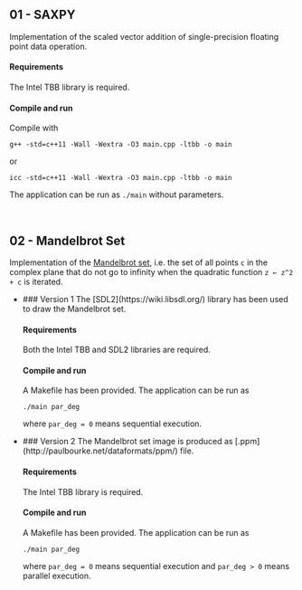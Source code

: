 ## 01 - SAXPY
Implementation of the scaled vector addition of single-precision floating point data operation.

#### Requirements
The Intel TBB library is required.

#### Compile and run
Compile with

```g++ -std=c++11 -Wall -Wextra -O3 main.cpp -ltbb -o main```

or

```icc -std=c++11 -Wall -Wextra -O3 main.cpp -ltbb -o main```

The application can be run as ```./main``` without parameters.

<br>

## 02 - Mandelbrot Set
Implementation of the [Mandelbrot set](https://en.wikipedia.org/wiki/Mandelbrot_set), i.e. the set of all points ```c``` in the complex plane that do not go to infinity when the quadratic function ```z ← z^2 + c``` is iterated. <ul>
<li>
### Version 1
The [SDL2](https://wiki.libsdl.org/) library has been used to draw the Mandelbrot set.

#### Requirements
Both the Intel TBB and SDL2 libraries are required.

#### Compile and run
A Makefile has been provided. The application can be run as

```./main par_deg```

where ```par_deg = 0``` means sequential execution.
</li>
<li>
### Version 2
The Mandelbrot set image is produced as [.ppm](http://paulbourke.net/dataformats/ppm/) file.

#### Requirements
The Intel TBB library is required.

#### Compile and run
A Makefile has been provided. The application can be run as

```./main par_deg```

where ```par_deg = 0``` means sequential execution and ```par_deg > 0``` means parallel execution.
</li>
</ul>